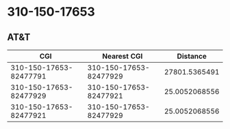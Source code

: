 # 310-150-17653
## AT&T


| CGI | Nearest CGI | Distance |
|-----|-------------|----------|
| 310-150-17653-82477791 | 310-150-17653-82477929 | 27801.5365491 |
| 310-150-17653-82477929 | 310-150-17653-82477921 | 25.0052068556 |
| 310-150-17653-82477921 | 310-150-17653-82477929 | 25.0052068556 |

